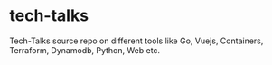 # tech-talks
Tech-Talks source repo on different tools  like Go, Vuejs, Containers, Terraform, Dynamodb, Python, Web etc.
